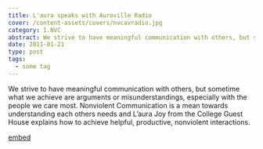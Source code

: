 ```yaml
---
title: L'aura speaks with Auroville Radio
cover: /content-assets/covers/nvcavradio.jpg
category: 1.NVC
abstract: We strive to have meaningful communication with others, but sometimes what we achieve are arguments or misunderstandings, especially with the people we care about most.
date: 2011-01-21
type: post
tags:
  - some tag
---
```


We strive to have meaningful communication with others, but sometime what we achieve are arguments or misunderstandings, especially with the people we care most. Nonviolent Communication is a mean towards understanding each others needs and L’aura Joy from the College Guest House explains how to achieve helpful, productive, nonviolent interactions.

[embed](https://soundcloud.com/laura-joy-145472107/nonviolent-communication)

